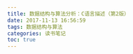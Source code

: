 ```yaml
---
title: 数据结构与算法分析：C语言描述（第2版）
date: 2017-11-13 16:56:59
tags: 数据结构与算法
categories: 读书笔记
toc: true
---
```

